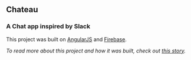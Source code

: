 ## Chateau
### A Chat app inspired by Slack

This project was built on [AngularJS](https://angularjs.org/) and [Firebase](https://firebase.google.com/).

*To read more about this project and how it was built, check out [this story](jessbird.me/portfolio/blocchat.html).*